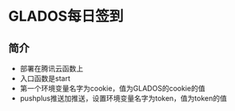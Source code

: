 # GLADOS每日签到

## 简介

- 部署在腾讯云函数上
- 入口函数是start
- 第一个环境变量名字为cookie，值为GLADOS的cookie的值
- pushplus推送加推送，设置环境变量名字为token，值为token的值
